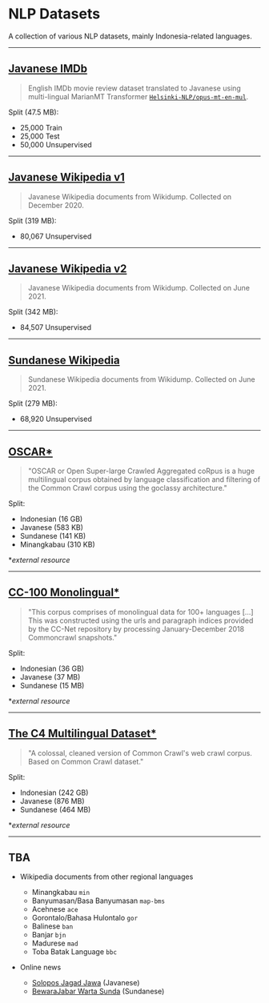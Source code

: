 # NLP Datasets

A collection of various NLP datasets, mainly Indonesia-related languages.

---

## [Javanese IMDb](https://github.com/w11wo/nlp-datasets/tree/main/imdb-javanese)

> English IMDb movie review dataset translated to Javanese using multi-lingual MarianMT Transformer [`Helsinki-NLP/opus-mt-en-mul`](https://huggingface.co/Helsinki-NLP/opus-mt-en-mul).

Split (47.5 MB):

- 25,000 Train
- 25,000 Test
- 50,000 Unsupervised

---

## [Javanese Wikipedia v1](https://github.com/w11wo/nlp-datasets/tree/main/javanese-wikipedia-v1)

> Javanese Wikipedia documents from Wikidump. Collected on December 2020.

Split (319 MB):

- 80,067 Unsupervised

---

## [Javanese Wikipedia v2](https://github.com/w11wo/nlp-datasets/tree/main/javanese-wikipedia-v2)

> Javanese Wikipedia documents from Wikidump. Collected on June 2021.

Split (342 MB):

- 84,507 Unsupervised

---

## [Sundanese Wikipedia](https://github.com/w11wo/nlp-datasets/tree/main/sundanese-wikipedia)

> Sundanese Wikipedia documents from Wikidump. Collected on June 2021.

Split (279 MB):

- 68,920 Unsupervised

---

## [OSCAR\*](https://oscar-corpus.com/)

> "OSCAR or Open Super-large Crawled Aggregated coRpus is a huge multilingual corpus obtained by language classification and filtering of the Common Crawl corpus using the goclassy architecture."

Split:

- Indonesian (16 GB)
- Javanese (583 KB)
- Sundanese (141 KB)
- Minangkabau (310 KB)

\*_external resource_

---

## [CC-100 Monolingual\*](http://data.statmt.org/cc-100/)

> "This corpus comprises of monolingual data for 100+ languages [...] This was constructed using the urls and paragraph indices provided by the CC-Net repository by processing January-December 2018 Commoncrawl snapshots."

Split:

- Indonesian (36 GB)
- Javanese (37 MB)
- Sundanese (15 MB)

\*_external resource_

---

## [The C4 Multilingual Dataset\*](https://github.com/allenai/allennlp/discussions/5265)

> "A colossal, cleaned version of Common Crawl's web crawl corpus. Based on Common Crawl dataset."

Split:

- Indonesian (242 GB)
- Javanese (876 MB)
- Sundanese (464 MB)

\*_external resource_

---

## TBA

- Wikipedia documents from other regional languages

  - Minangkabau `min`
  - Banyumasan/Basa Banyumasan `map-bms`
  - Acehnese `ace`
  - Gorontalo/Bahasa Hulontalo `gor`
  - Balinese `ban`
  - Banjar `bjn`
  - Madurese `mad`
  - Toba Batak Language `bbc`

- Online news
  - [Solopos Jagad Jawa](https://www.solopos.com/jagad-jawa) (Javanese)
  - [BewaraJabar Warta Sunda](https://bewarajabar.com/category/warta-sunda/) (Sundanese)
